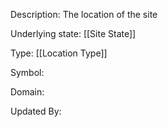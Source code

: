 Description: The location of the site

Underlying state: [[Site State]]

Type: [[Location Type]]

Symbol: 

Domain: 

Updated By:

